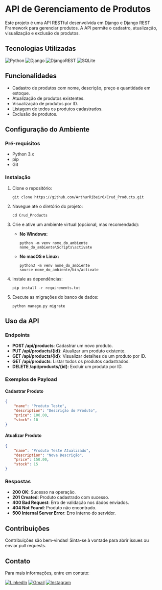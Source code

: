 # API de Gerenciamento de Produtos

Este projeto é uma API RESTful desenvolvida em Django e Django REST Framework para gerenciar produtos. A API permite o cadastro, atualização, visualização e exclusão de produtos.

## Tecnologias Utilizadas

![Python](https://img.shields.io/badge/python-3670A0?style=for-the-badge&logo=python&logoColor=ffdd54)
![Django](https://img.shields.io/badge/django-%23092E20.svg?style=for-the-badge&logo=django&logoColor=white)
![DjangoREST](https://img.shields.io/badge/DJANGO-REST-ff1709?style=for-the-badge&logo=django&logoColor=white&color=ff1709&labelColor=gray)
![SQLite](https://img.shields.io/badge/sqlite-%2307405e.svg?style=for-the-badge&logo=sqlite&logoColor=white)

## Funcionalidades

- Cadastro de produtos com nome, descrição, preço e quantidade em estoque.
- Atualização de produtos existentes.
- Visualização de produtos por ID.
- Listagem de todos os produtos cadastrados.
- Exclusão de produtos.

## Configuração do Ambiente

### Pré-requisitos

- Python 3.x
- pip
- Git

### Instalação

1. Clone o repositório:
    ```
    git clone https://github.com/ArthurRibeir0/Crud_Products.git
    ```

2. Navegue até o diretório do projeto:
    ```
    cd Crud_Products
    ```
    
3. Crie e ative um ambiente virtual (opcional, mas recomendado):
    - **No Windows:**
        ```
        python -m venv nome_do_ambiente
        nome_do_ambiente\Scripts\activate
        ```
    - **No macOS e Linux:**
        ```
        python3 -m venv nome_do_ambiente
        source nome_do_ambiente/bin/activate
        ```

4. Instale as dependências:
    ```
    pip install -r requirements.txt
    ```

5. Execute as migrações do banco de dados:
    ```
    python manage.py migrate
    ```

## Uso da API

### Endpoints

- **POST /api/products**: Cadastrar um novo produto.
- **PUT /api/products/{id}**: Atualizar um produto existente.
- **GET /api/products/{id}**: Visualizar detalhes de um produto por ID.
- **GET /api/products**: Listar todos os produtos cadastrados.
- **DELETE /api/products/{id}**: Excluir um produto por ID.

### Exemplos de Payload

#### Cadastrar Produto

```json
{
    "name": "Produto Teste",
    "description": "Descrição do Produto",
    "price": 100.00,
    "stock": 10
}
```

#### Atualizar Produto

```json
{
    "name": "Produto Teste Atualizado",
    "description": "Nova Descrição",
    "price": 150.00,
    "stock": 15
}
```

### Respostas

- **200 OK**: Sucesso na operação.
- **201 Created**: Produto cadastrado com sucesso.
- **400 Bad Request**: Erro de validação nos dados enviados.
- **404 Not Found**: Produto não encontrado.
- **500 Internal Server Error**: Erro interno do servidor.

## Contribuições

Contribuições são bem-vindas! Sinta-se à vontade para abrir issues ou enviar pull requests.

## Contato

Para mais informações, entre em contato:

<a href="https://www.linkedin.com/in/arthur-ribeiro-peixoto-3b0096232/" target="_blank">![LinkedIn](https://img.shields.io/badge/linkedin-%230077B5.svg?style=for-the-badge&logo=linkedin&logoColor=white)</a>
<a href="mailto:dev.arthur15@gmail.com">![Gmail](https://img.shields.io/badge/Gmail-D14836?style=for-the-badge&logo=gmail&logoColor=white)</a>
<a href="https://www.instagram.com/arthurr2415" target="_blank">![Instagram](https://img.shields.io/badge/Instagram-%23E4405F.svg?style=for-the-badge&logo=Instagram&logoColor=white)</a>

